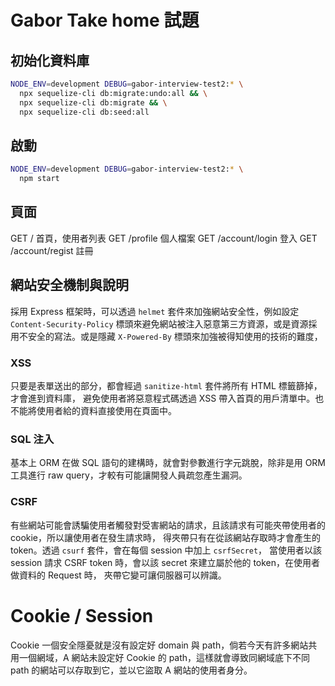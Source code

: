 # Gabor Take home 試題

## 初始化資料庫

```sh
NODE_ENV=development DEBUG=gabor-interview-test2:* \
  npx sequelize-cli db:migrate:undo:all && \
  npx sequelize-cli db:migrate && \
  npx sequelize-cli db:seed:all
```

## 啟動

```sh
NODE_ENV=development DEBUG=gabor-interview-test2:* \
  npm start
```

## 頁面

GET / 首頁，使用者列表
GET /profile 個人檔案
GET /account/login 登入
GET /account/regist 註冊

## 網站安全機制與說明

採用 Express 框架時，可以透過 `helmet` 套件來加強網站安全性，例如設定 `Content-Security-Policy` 
標頭來避免網站被注入惡意第三方資源，或是資源採用不安全的寫法。或是隱藏 `X-Powered-By` 
標頭來加強被得知使用的技術的難度，

### XSS

只要是表單送出的部分，都會經過 `sanitize-html` 套件將所有 HTML 標籤篩掉，才會進到資料庫，
避免使用者將惡意程式碼透過 XSS 帶入首頁的用戶清單中。也不能將使用者給的資料直接使用在頁面中。

### SQL 注入

基本上 ORM 在做 SQL 語句的建構時，就會對參數進行字元跳脫，除非是用 ORM 工具進行 raw query，才較有可能讓開發人員疏忽產生漏洞。

### CSRF

有些網站可能會誘騙使用者觸發對受害網站的請求，且該請求有可能夾帶使用者的 cookie，所以讓使用者在發生請求時，
得夾帶只有在從該網站存取時才會產生的 token。透過 `csurf` 套件，會在每個 session 中加上 `csrfSecret`，
當使用者以該 session 請求 CSRF token 時，會以該 secret 來建立屬於他的 token，在使用者做資料的 Request 時，
夾帶它變可讓伺服器可以辨識。

# Cookie / Session

Cookie 一個安全隱憂就是沒有設定好 domain 與 path，倘若今天有許多網站共用一個網域，A 網站未設定好 Cookie 
的 path，這樣就會導致同網域底下不同 path 的網站可以存取到它，並以它盜取 A 網站的使用者身分。
